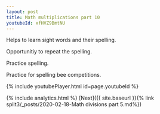 ```yaml
---
layout: post
title: Math multiplications part 10
youtubeId: xfHVZ9BmtNU
---
```

 
 
Helps to learn sight words and their spelling.

Opportunitiy to repeat the spelling. 

Practice spelling. 
 
Practice for spelling bee competitions. 
 
{% include youtubePlayer.html id=page.youtubeId %}
 
 
{% include analytics.html %} 
[Next]({{ site.baseurl }}{% link  split3/_posts/2020-02-18-Math divisions part 5.md%})
 
